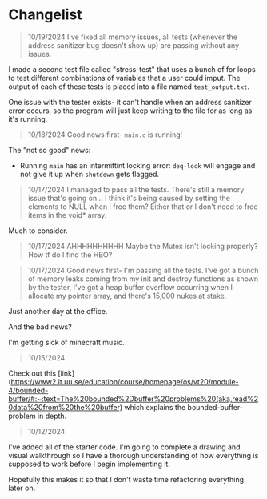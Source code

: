 # Changelist

> 10/19/2024
I've fixed all memory issues, all tests (whenever the address sanitizer bug doesn't show up)
are passing without any issues.

I made a second test file called "stress-test" that uses a bunch of for loops to test different
combinations of variables that a user could imput. The output of each of these tests is placed
into a file named `test_output.txt`.

One issue with the tester exists- it can't handle when an address sanitizer error occurs, so 
the program will just keep writing to the file for as long as it's running.

>10/18/2024
Good news first- `main.c` is running!

The "not so good" news:
- Running `main` has an intermittint locking error: `deq-lock` will engage and not give it up when `shutdown` gets flagged. 

>10/17/2024
I managed to pass all the tests. There's still a memory issue that's going on...
I think it's being caused by setting the elements to NULL when I free them? Either
that or I don't need to free items in the void* array.

Much to consider.

>10/17/2024
AHHHHHHHHHH
Maybe the Mutex isn't locking properly? How tf do I find the HBO?

> 10/17/2024
Good news first- I'm passing all the tests. I've got a bunch of memory leaks coming
from my init and destroy functions as shown by the tester, I've got a heap buffer overflow occurring when I allocate my pointer array, and there's 15,000 nukes at stake.

Just another day at the office.

And the bad news?

I'm getting sick of minecraft music.

> 10/15/2024

Check out this [link](https://www2.it.uu.se/education/course/homepage/os/vt20/module-4/bounded-buffer/#:~:text=The%20bounded%2Dbuffer%20problems%20(aka,read%20data%20from%20the%20buffer)
which explains the bounded-buffer-problem in depth. 

> 10/12/2024

I've added all of the starter code. I'm going to complete a drawing and visual
walkthrough so I have a thorough understanding of how everything is supposed to 
work before I begin implementing it.

Hopefully this makes it so that I don't waste time refactoring everything later 
on. 
